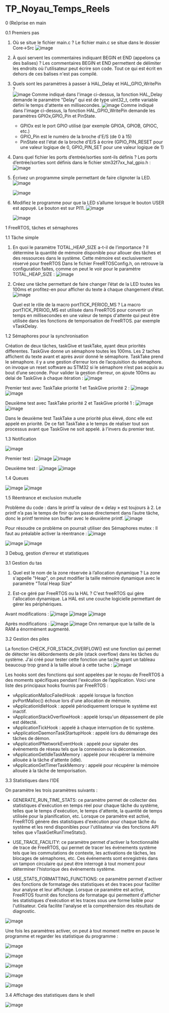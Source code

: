# TP_Noyau_Temps_Reels

0 (Re)prise en main

0.1 Premiers pas

  1.  Où se situe le fichier main.c ?
      Le fichier main.c se situe dans le dossier Core->Src
      ![image](https://user-images.githubusercontent.com/125466579/230084485-75f504f9-b557-4707-b96b-78e90a42add7.png)
      
  2.  À quoi servent les commentaires indiquant BEGIN et END (appelons ça des balises) ?
      Les commentaires BEGIN et END permettent de délimiter les endroits où l'utilisateur peut écrire son code. Tout ce qui est écrit en dehors de ces balises n'est pas compilé.
      
  3.  Quels sont les paramètres à passer à HAL_Delay et HAL_GPIO_WritePin ?    
      ![image](https://user-images.githubusercontent.com/125466579/230079394-39f86adf-b0ae-413e-822a-342cf8f99ee3.png)
      Comme indiqué dans l'image ci-dessus, la fonction HAL_Delay demande le paramètre "Delay" qui est de type uint32_t, cette variable défini le temps d'attente en millisecondes.
      ![image](https://user-images.githubusercontent.com/125466579/230079856-a7c3c1e4-55b9-492e-9c6f-1e45a23bb3e8.png)
      Comme indiqué dans l'image ci-dessus, la fonction HAL_GPIO_WritePin demande les paramètres GPIOx,GPIO_Pin et PinState.
        - GPIOx est le port GPIO utilisé (par exemple GPIOA, GPIOB, GPIOC, etc.)
        - GPIO_Pin est le numéro de la broche d'E/S (de 0 à 15)
        - PinState est l'état de la broche d'E/S à écrire (GPIO_PIN_RESET pour une valeur logique de 0, GPIO_PIN_SET pour une valeur logique de 1)
        
  4.  Dans quel fichier les ports d’entrée/sorties sont-ils définis ?
      Les ports d’entrée/sorties sont définis dans le fichier stm32f7xx_hal_gpio.h :
      ![image](https://user-images.githubusercontent.com/125466579/230081914-bc463b8d-f642-466c-9fcb-2ac6f1dda681.png)
      
  5.  Écrivez un programme simple permettant de faire clignoter la LED.
      ![image](https://user-images.githubusercontent.com/125466579/230084374-3eadabfe-c572-44fe-a666-d6fe24c52650.png)

      ![image](https://user-images.githubusercontent.com/125466579/230084287-2884fd69-048f-430c-bde1-f26d9adc7fd1.png)
      
  6.  Modifiez le programme pour que la LED s’allume lorsque le bouton USER est appuyé. Le bouton est sur PI11.
      ![image](https://user-images.githubusercontent.com/125466579/230085232-f47f2d5c-2309-42fc-8a92-01464dadfcf5.png)

      ![image](https://user-images.githubusercontent.com/125466579/230085085-74e6df64-8f54-415e-9d67-03bd09b75be7.png)
      
1 FreeRTOS, tâches et sémaphores

1.1 Tâche simple

  1.  En quoi le paramètre TOTAL_HEAP_SIZE a-t-il de l’importance ?
      Il détermine la quantité de mémoire disponible pour allouer des tâches et des ressources dans le système. Cette mémoire est exclusivement réservé pour freeRTOS
      Dans le fichier FreeRTOSConfig.h, on retrouve la configuration faites, comme on peut le voir pour le paramètre TOTAL_HEAP_SIZE : 
      ![image](https://user-images.githubusercontent.com/125466579/236872011-932165c9-fe78-41a9-8192-912695cd9c9c.png)
      
  2. Créez une tâche permettant de faire changer l’état de la LED toutes les 100ms et profitez-en pour afficher du texte à chaque changement d’état.
     ![image](https://user-images.githubusercontent.com/125466579/236872752-21147bd6-b980-42ff-848c-60f8c7d04d54.png)
    
     Quel est le rôle de la macro portTICK_PERIOD_MS ?
     La macro portTICK_PERIOD_MS est utilisée dans FreeRTOS pour convertir un temps en millisecondes en une valeur de temps d'attente qui peut être utilisée dans les fonctions de temporisation de FreeRTOS. par exemple vTaskDelay.
     
1.2 Sémaphores pour la synchronisation
  
  Création de deux tâches, taskGive et taskTake, ayant deux priorités differentes. TaskGive donne un sémaphore toutes les 100ms. Les 2 taches affichent du texte avant et après avoir donné le sémaphore. TaskTake prend le sémaphore. il y a une gestion d’erreur lors de l’acquisition du sémaphore. on invoque un reset software au STM32 si le sémaphore n’est pas acquis au bout d’une seconde. Pour valider la gestion d’erreur, on ajoute 100ms au delai de TaskGive à chaque itération :
  ![image](https://user-images.githubusercontent.com/125466579/236873880-506a1d8a-0b21-4fa5-9bef-1c8b99640ed1.png)
  
  Premier test avec TaskTake priorité 1 et TaskGive priorité 2 : 
  ![image](https://user-images.githubusercontent.com/125466579/236874431-295041d6-b1dc-4c63-b881-c916007df59b.png)
  ![image](https://user-images.githubusercontent.com/125466579/236874443-6f28d449-0ce4-44f6-b9bf-ee08ba313f71.png)

  Deuxième test avec TaskTake priorité 2 et TaskGive priorité 1 : 
  ![image](https://user-images.githubusercontent.com/125466579/236874512-ce5f1529-afd3-4ccc-81b6-be4050d0fa2c.png)
  ![image](https://user-images.githubusercontent.com/125466579/236874536-9a764549-be55-4505-b2f4-17da01aa2e5a.png)

  Dans le deuxième test TaskTake a une priorité plus élevé, donc elle est appelé en priorité. De ce fait TaskTake a le temps de réaliser tout son processus avant que TaskGive ne soit appelé. à l'invers du premier test.
  
1.3 Notification
  
  ![image](https://user-images.githubusercontent.com/125466579/236875848-eb6c5ce4-ba2b-4460-8197-94630aae2483.png)
  
  Premier test :
  ![image](https://user-images.githubusercontent.com/125466579/236875561-7155c30a-30f2-4016-b2be-ba4d2fbb66ad.png)
  ![image](https://user-images.githubusercontent.com/125466579/236875576-a6ea798f-8a85-4381-8032-0b92d1d657cc.png)

  Deuxième test : 
  ![image](https://user-images.githubusercontent.com/125466579/236875910-2b29a04e-d084-49a9-a360-2c5c10243e65.png)
  ![image](https://user-images.githubusercontent.com/125466579/236875928-442ece3f-ed10-4dd6-9598-93e75847ec1d.png)

1.4 Queues
  
  ![image](https://user-images.githubusercontent.com/125466579/236876070-2d604333-1069-4f34-af66-44b7652f9d9b.png)
  ![image](https://user-images.githubusercontent.com/125466579/236876153-edbb175f-f9ee-4983-a2d9-6f91be951e1f.png)

1.5 Réentrance et exclusion mutuelle
  
   Problème du code : dans le printf la valeur de « delay » est toujours à 2. Le printf n’a pas le temps de finir qu’on passe directement dans l’autre tâche, donc le printf termine son buffer avec le deuxième printf.
   ![image](https://user-images.githubusercontent.com/125466579/236876930-ae904f76-0f48-43b2-bbef-c1e1ce5ceb3f.png)


  Pour résoudre ce problème on pourrait utiliser des Sémaphores mutex :
  Il faut au préalable activer la réentrance : 
  ![image](https://user-images.githubusercontent.com/125466579/236877109-d5a0a6f7-6d2c-49e3-851a-89358d315f9c.png)

  ![image](https://user-images.githubusercontent.com/125466579/236876799-991533f3-62b7-44c3-91e9-1fc733d1b577.png)
  ![image](https://user-images.githubusercontent.com/125466579/236876950-af4fff59-c184-4c21-b352-ef7620cbbc5d.png)

3 Debug, gestion d’erreur et statistiques

3.1 Gestion du tas

  1. Quel est le nom de la zone réservée à l’allocation dynamique ?
     La zone s'appelle "Heap", on peut modifier la taille mémoire dynamique avec le paramètre "Total Heap Size"
     
  2. Est-ce géré par FreeRTOS ou la HAL ?
     C'est freeRTOS qui gère l'allocation dynamique. La HAL est une couche logicielle permettant de gérer les périphériques.
    
   Avant modifications :
  ![image](https://user-images.githubusercontent.com/125466579/236898464-c3bc1556-a042-4d64-98d4-73d138bddfd6.png)
  ![image](https://user-images.githubusercontent.com/125466579/236898498-cdcf413e-2cad-4ec9-81a2-ec2dedef733b.png)
  ![image](https://user-images.githubusercontent.com/125466579/236898508-c54ce7ed-e97b-4e7d-9134-b6886d848305.png)
  
  Après modifications : 
  ![image](https://user-images.githubusercontent.com/125466579/236898672-81ae5b23-bae2-4018-bfd5-d62f1e599c40.png)
  ![image](https://user-images.githubusercontent.com/125466579/236898681-5a63afa0-85b2-4cb5-b7fd-e38d15549b8e.png)
  Onn remarque que la taille de la RAM a énormément augmenté.
  
3.2 Gestion des piles

La fonction CHECK_FOR_STACK_OVERFLOW() est une fonction qui permet de détecter les débordements de pile (stack overflow) dans les tâches du système.
J'ai créé pour tester cette fonction une tache ayant un tableau beaucoup trop grand à la taille aloué à cette tache : 
![image](https://user-images.githubusercontent.com/125466579/237015397-c6f8d6f1-42f3-4ba1-b884-aa362083e68e.png)

Les hooks sont des fonctions qui sont appelées par le noyau de FreeRTOS à des moments spécifiques pendant l'exécution de l’application.
Voici une liste des principaux hooks fournis par FreeRTOS :
  -	vApplicationMallocFailedHook : appelé lorsque la fonction pvPortMalloc() échoue lors d'une allocation de mémoire.
  -	vApplicationIdleHook : appelé périodiquement lorsque le système est inactif.
  -	vApplicationStackOverflowHook : appelé lorsqu'un dépassement de pile est détecté.
  -	vApplicationTickHook : appelé à chaque interruption de tic système.
  -	vApplicationDaemonTaskStartupHook : appelé lors du démarrage des tâches de démon.
  -	vApplicationIPNetworkEventHook : appelé pour signaler des événements de réseau tels que la connexion ou la déconnexion.
  -	vApplicationGetIdleTaskMemory : appelé pour récupérer la mémoire allouée à la tâche d'attente (idle).
  -	vApplicationGetTimerTaskMemory : appelé pour récupérer la mémoire allouée à la tâche de temporisation.

3.3 Statistiques dans l’IDE

On paramètre les trois paramètres suivants : 

- GENERATE_RUN_TIME_STATS: ce paramètre permet de collecter des statistiques d'exécution en temps réel pour chaque tâche du système, telles que le temps d'exécution, le temps d'attente, la quantité de temps utilisée pour la planification, etc. Lorsque ce paramètre est activé, FreeRTOS génère des statistiques d'exécution pour chaque tâche du système et les rend disponibles pour l'utilisateur via des fonctions API telles que vTaskGetRunTimeStats().

- USE_TRACE_FACILITY: ce paramètre permet d'activer la fonctionnalité de trace de FreeRTOS, qui permet de tracer les événements système tels que les commutations de contexte, les activations de tâches, les blocages de sémaphores, etc. Ces événements sont enregistrés dans un tampon circulaire qui peut être interrogé à tout moment pour déterminer l'historique des événements système. 

- USE_STATS_FORMATTING_FUNCTIONS: ce paramètre permet d'activer des fonctions de formatage des statistiques et des traces pour faciliter leur analyse et leur affichage. Lorsque ce paramètre est activé, FreeRTOS fournit des fonctions de formatage qui permettent d'afficher les statistiques d'exécution et les traces sous une forme lisible pour l'utilisateur. Cela facilite l'analyse et la compréhension des résultats de diagnostic.

![image](https://user-images.githubusercontent.com/125466579/237015656-fc72115b-0b1b-4a19-87fc-58002d1e0ecc.png)

Une fois les paramètres activer, on peut à tout moment mettre en pause le programme et regarder les statistique du programme :

![image](https://user-images.githubusercontent.com/125466579/237017376-6f4f4055-4f27-4af7-a5ac-15ea7017151a.png)

![image](https://github.com/Jecpa95/TP_Noyau_Temps_Reels/assets/125466579/27c5fd8a-5ce3-403b-a51a-8234505cae08)

![image](https://github.com/Jecpa95/TP_Noyau_Temps_Reels/assets/125466579/ae0a9188-c9f8-4a1b-8fd5-7f215d371a21)

![image](https://github.com/Jecpa95/TP_Noyau_Temps_Reels/assets/125466579/b1f97d63-7400-42a5-a647-611952db50b0)

![image](https://github.com/Jecpa95/TP_Noyau_Temps_Reels/assets/125466579/29ba92fe-16e1-45de-bf2c-e920a53fcb34)

3.4 Affichage des statistiques dans le shell

![image](https://github.com/Jecpa95/TP_Noyau_Temps_Reels/assets/125466579/eff2caae-5b0f-40f1-adb6-151dd1c5b0f7)

